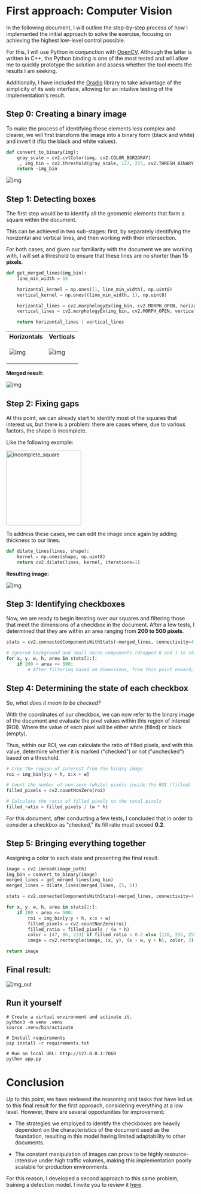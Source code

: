 # First approach: Computer Vision

In the following document, I will outline the step-by-step process of how I implemented the initial approach to solve the exercise, focusing on achieving the highest low-level control possible.

For this, I will use Python in conjunction with [OpenCV](https://opencv.org/). Although the latter is written in C++, the Python binding is one of the most tested and will allow me to quickly prototype the solution and assess whether the tool meets the results I am seeking.

Additionally, I have included the [Gradio](https://www.gradio.app/) library to take advantage of the simplicity of its web interface, allowing for an intuitive testing of the implementation's result.

## Step 0: Creating a binary image

To make the process of identifying these elements less complex and clearer, we will first transform the image into a binary form (black and white) and invert it (flip the black and white values).

```python
def convert_to_binary(img):
    gray_scale = cv2.cvtColor(img, cv2.COLOR_BGR2GRAY)
    _, img_bin = cv2.threshold(gray_scale, 127, 255, cv2.THRESH_BINARY)
    return ~img_bin
```

![img](imgs/img_bin.jpg)

## Step 1: Detecting boxes

The first step would be to identify all the geometric elements that form a square within the document.

This can be achieved in two sub-stages: first, by separately identifying the horizontal and vertical lines, and then working with their intersection.

For both cases, and given our familiarity with the document we are working with, I will set a threshold to ensure that these lines are no shorter than **15 pixels**.

```python
def get_merged_lines(img_bin):
    line_min_width = 15

    horizontal_kernel = np.ones((1, line_min_width), np.uint8)
    vertical_kernel = np.ones((line_min_width, 1), np.uint8)

    horizontal_lines = cv2.morphologyEx(img_bin, cv2.MORPH_OPEN, horizontal_kernel)
    vertical_lines = cv2.morphologyEx(img_bin, cv2.MORPH_OPEN, vertical_kernel)

    return horizontal_lines | vertical_lines
```

<table>
<tr>
<th> Horizontals </th>
<th> Verticals </th>
</tr>
<tr>
<td>

![img](imgs/horizontals.jpg)

</td>
<td>

![img](imgs/verticals.jpg)

</td>
</tr>
</table>

**Merged result:**

![img](imgs/lines.jpg)


## Step 2: Fixing gaps

At this point, we can already start to identify most of the squares that interest us, but there is a problem: there are cases where, due to various factors, the shape is incomplete.

Like the following example:

<img src="imgs/incomplete_square.png" alt="incomplete_square" width="200"/>

To address these cases, we can edit the image once again by adding thickness to our lines.

```python
def dilate_lines(lines, shape):
    kernel = np.ones(shape, np.uint8)
    return cv2.dilate(lines, kernel, iterations=1)
```

**Resulting image:**

![img](imgs/dilated_lines.jpg)

## Step 3: Identifying checkboxes

Now, we are ready to begin iterating over our squares and filtering those that meet the dimensions of a checkbox in the document. After a few tests, I determined that they are within an area ranging from **200 to 500 pixels**.

```python
stats = cv2.connectedComponentsWithStats(~merged_lines, connectivity=4, ltype=cv2.CV_32S)[2]

# Ignored background and small noise components (dropped 0 and 1 in stats)
for x, y, w, h, area in stats[2:]:
    if 200 < area <= 500:
        # After filtering based on dimensions, from this point onward, we now have the coordinates of our checkbox.
```

## Step 4: Determining the state of each checkbox

So, _what does it mean to be checked?_

With the coordinates of our checkbox, we can now refer to the binary image of the document and evaluate the pixel values within this region of interest (ROI).
Where the value of each pixel will be either white (filled) or black (empty).

Thus, within our ROI, we can calculate the ratio of filled pixels, and with this value, determine whether it is marked ("checked") or not ("unchecked") based on a threshold.

```python
# Crop the region of interest from the binary image
roi = img_bin[y:y + h, x:x + w]

# Count the number of non-zero (white) pixels inside the ROI (filled)
filled_pixels = cv2.countNonZero(roi)

# Calculate the ratio of filled pixels to the total pixels
filled_ratio = filled_pixels / (w * h)
```

For this document, after conducting a few tests, I concluded that in order to consider a checkbox as "checked," its fill ratio must exceed **0.2**.

## Step 5: Bringing everything together

Assigning a color to each state and presenting the final result.

```python
image = cv2.imread(image_path)
img_bin = convert_to_binary(image)
merged_lines = get_merged_lines(img_bin)
merged_lines = dilate_lines(merged_lines, (5, 5))

stats = cv2.connectedComponentsWithStats(~merged_lines, connectivity=4, ltype=cv2.CV_32S)[2]

for x, y, w, h, area in stats[2:]:
    if 200 < area <= 500:
        roi = img_bin[y:y + h, x:x + w]
        filled_pixels = cv2.countNonZero(roi)
        filled_ratio = filled_pixels / (w * h)
        color = (47, 86, 233) if filled_ratio > 0.2 else (110, 255, 255)
        image = cv2.rectangle(image, (x, y), (x + w, y + h), color, 3)

return image
```

## Final result:

![img_out](imgs/out.jpg)

## Run it yourself

```shell
# Create a virtual environment and activate it.
python3 -m venv .venv
source .venv/bin/activate

# Install requirements
pip install -r requirements.txt

# Run on local URL: http://127.0.0.1:7860
python app.py
```

# Conclusion

Up to this point, we have reviewed the reasoning and tasks that have led us to this final result for the first approach, considering everything at a low level. However, there are several opportunities for improvement:

- The strategies we employed to identify the checkboxes are heavily dependent on the characteristics of the document used as the foundation, resulting in this model having limited adaptability to other documents.

- The constant manipulation of images can prove to be highly resource-intensive under high traffic volumes, making this implementation poorly scalable for production environments.

For this reason, I developed a second approach to this same problem, training a detection model. I invite you to review it [here](../detection_model/README.md).